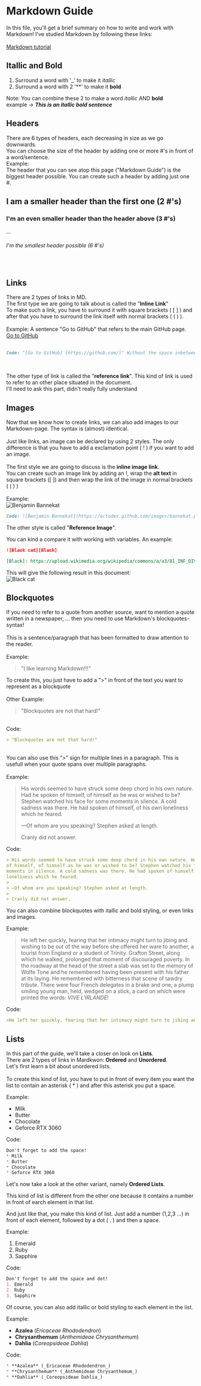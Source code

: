 # Markdown Guide 
In this file, you'll get a brief summary on how to write and work with Markdown! 
I've studied Markdown by following these links: 
<br>
<br>
[Markdown tutorial](https://www.markdowntutorial.com/)


## Itallic and Bold
1. Surround a word with '_' to make it _itallic_
2. Surround a word with 2 '**' to make it **bold**

Note: You can combine these 2 to make a word _itallic_ AND **bold** <br>
example -> **_This is an itallic bold sentence_**

## Headers
There are 6 types of headers, each decreasing in size as we go downwards. <br>
You can choose the size of the header by adding one or more #'s in front of a word/sentence. <br>
Example: <br>
The header that you can see atop this page ("Markdown Guide") is the biggest header possible. You can create such a header by adding just one #. <br>
## I am a smaller header than the first one (2 #'s)
### I'm an even smaller header than the header above (3 #'s)
...
###### I'm the smallest header possible (6 #'s)

<br>

## Links 
There are 2 types of links in MD. <br>
The first type we are going to talk about is called the "**Inline Link**" <br>
To make such a link, you have to surround it with square brackets ( [ ] ) and after that you have to surround the link itself with normal brackets ( ( ) ). <br>
<br>
Example: A sentence "Go to GitHub" that refers to the main GitHub page. <br>
[Go to GitHub](https://github.com/) <br>
<br>
```Markdown
Code: "[Go to GitHub] (https://github.com/)" Without the space inbetween!
```
<br>

The other type of link is called the "**reference link**". This kind of link is used to refer to an other place situated in the document.
<br>
I'll need to ask this part, didn't really fully understand

## Images
Now that we know how to create links, we can also add images to our Markdown-page. The syntax is (almost) identical.
<br>
<br>
Just like links, an image can be declared by using 2 styles. The only difference is that you have to add a exclamation point ( ! ) if you want to add an image.
<br>
<br>
The first style we are going to discuss is the **inline image link**. <br>
You can create such an image link by adding an !, wrap the **alt text** in square brackets ([ ]) and then wrap the link of the image in normal brackets ( ( ) )
<br>
<br>
Example: <br>
![Benjamin Bannekat](https://octodex.github.com/images/bannekat.png) 
<br>
```Markdown
Code: ![Benjamin Bannekat](https://octodex.github.com/images/bannekat.png)
```
The other style is called "**Reference Image**".

You can kind a compare it with working with variables. An example:
```markdown
![Black cat][Black]

[Black]: https://upload.wikimedia.org/wikipedia/commons/a/a3/81_INF_DIV_SSI.jpg
```

This will give the following result in this document: <br>
![Black cat][Black]

[Black]: https://upload.wikimedia.org/wikipedia/commons/a/a3/81_INF_DIV_SSI.jpg


## Blockquotes
If you need to refer to a quote from another source, want to mention a quote written in a newspaper, ... then you need to use Markdown's blockquotes-syntax! 
<br>
<br>
This is a sentence/paragraph that has been formatted to draw attention to the reader.
<br>
<br>
Example: <br>
> "I like learning Markdown!!!" 


To create this, you just have to add a ">" in front of the text you want to represent as a blockquote
<br>
<br>
Other Example: <br>
> "Blockquotes are not that hard!"

<br>
Code:

```Markdown
> "Blockquotes are not that hard!"
```

<br>
You can also use this ">" sign for multiple lines in a paragraph. This is usefull when your quote spans over multiple paragraphs.
<br>
<br>
Example:

> His words seemed to have struck some deep chord in his own nature. Had he spoken
of himself, of himself as he was or wished to be? Stephen watched his face for some
moments in silence. A cold sadness was there. He had spoken of himself, of his own
loneliness which he feared.
>
> —Of whom are you speaking? Stephen asked at length.
>
> Cranly did not answer.

Code:

```Markdown
> His words seemed to have struck some deep chord in his own nature. Had he spoken
of himself, of himself as he was or wished to be? Stephen watched his face for some
moments in silence. A cold sadness was there. He had spoken of himself, of his own
loneliness which he feared.
>
> —Of whom are you speaking? Stephen asked at length.
>
> Cranly did not answer.
```

You can also combine blockquotes with itallic and bold styling, or even links and images. 

Example:
>He left her quickly, fearing that her intimacy might turn to jibing and wishing to be out of the way before she offered her ware to another, a tourist from England or a student of Trinity. Grafton Street, along which he walked, prolonged that moment of discouraged poverty. In the roadway at the head of the street a slab was set to the memory of Wolfe Tone and he remembered having been present with his father at its laying. He remembered with bitterness that scene of tawdry tribute. There were four French delegates in a brake and one, a plump smiling young man, held, wedged on a stick, a card on which were printed the words: _VIVE L'IRLANDE_!

Code:

```Markdown
>He left her quickly, fearing that her intimacy might turn to jibing and wishing to be out of the way before she offered her ware to another, a tourist from England or a student of Trinity. Grafton Street, along which he walked, prolonged that moment of discouraged poverty. In the roadway at the head of the street a slab was set to the memory of Wolfe Tone and he remembered having been present with his father at its laying. He remembered with bitterness that scene of tawdry tribute. There were four French delegates in a brake and one, a plump smiling young man, held, wedged on a stick, a card on which were printed the words: _VIVE L'IRLANDE_!
```

## Lists
In this part of the guide, we'll take a closer on look on **Lists**.
<br>
There are 2 types of links in Mardkwon: **Ordered** and **Unordered**.
<br>
Let's first learn a bit about unordered lists.
<br>
<br>
To create this kind of list, you have to put in front of every item you want the list to contain an asterisk ( * ) and after this asterisk you put a space. <br>

Example:
* Milk
* Butter
* Chocolate
* Geforce RTX 3060

Code:
```Markdown
Don't forget to add the space!
* Milk
* Butter
* Chocolate
* Geforce RTX 3060
```

Let's now take a look at the other variant, namely **Ordered Lists**.

This kind of list is different from the other one because it contains a number in front of earch element in that list.

And just like that, you make this kind of list. Just add a number (1,2,3 ...) in front of each element, followed by a dot ( . ) and then a space.

Example:

1. Emerald
2. Ruby
3. Sapphire

Code:
```Markdown
Don't forget to add the space and dot!
1. Emerald
2. Ruby
3. Sapphire
```

Of course, you can also add itallic or bold styling to each element in the list.

Example:
* **Azalea** (_Ericaceae Rhododendron_)
* **Chrysanthemum** (_Anthemideae Chrysanthemum_)
* **Dahlia** (_Coreopsideae Dahlia_)

Code:
```Markdown
* **Azalea** (_Ericaceae Rhododendron_)
* **Chrysanthemum** (_Anthemideae Chrysanthemum_)
* **Dahlia** (_Coreopsideae Dahlia_)
```
